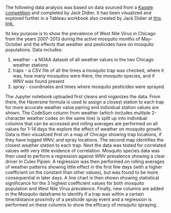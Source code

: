 The following data analysis was based on data sourced from a [Kaggle competition](https://www.kaggle.com/competitions/predict-west-nile-virus/overview) and completed by Jack Didier. It has been visualized and explored further in a Tableau workbook also created by Jack Didier at [this link.](https://public.tableau.com/views/WestNileVirusinChicago_16591334267950/WestNileVirusinChicago_1?%3Adisplay_static_image=y&%3AbootstrapWhenNotified=true&%3Aembed=true&%3Alanguage=en-US&:embed=y&:showVizHome=n&:apiID=host0#navType=0&navSrc=Parse)

Its key purpose is to show the prevalence of West Nile Virus in Chicago from the years 2007-2013 during the active mosquito months of May-October and the effects that
weather and pesticides have on mosquito populations.
Data includes: 
1) weather - a NOAA dataset of all weather values in the two Chicago weather stations
2) traps - a CSV file of all the times a mosquito trap was checked, where it was, how many mosquitos were there, the mosquito species, and if WNV was found present
3) spray - coordinates and times where mosquito pesticides were sprayed.

The Jupyter notebook uploaded first cleans and organizes the data. From there, the Haversine formula is used to assign a closest station to each trap for more accurate weather value pairing and individual station values are shown. The CodeSum column from weather (which includes multiple 2-character weather codes on the same line) is split up into individual columns that can be accessed and rolling averages are performed on all values for 1-14 days the explore the effect of weather on mosquito growth. Data is then visualized first on a map of Chicago showing trap locations, if they have logged WNV, and spray locations. The second map identifies the closest weather station to each trap. Next the data was tested for correlated values with very little evidence of correlation. Mosquito species data was then used to perform a regression against WNV prevalence showing a clear driver in Culex Pipien. A regression was then performed on rolling averages of weather patterns showing little effect in the first few days (with a higher coefficient on the constant than other values), but was found to be more consequential in later days. A line chart is then shown showing statistical significance for the 3 highest coefficient values for both mosquito population and West Nile Virus prevalence. Finally, new columns are added in the Mosquito dataframe to identify if a trap was within a certain time/distance proximity of a pesticide spray event and a regression is performed on these columns to show the efficacy of mosquito spraying.
